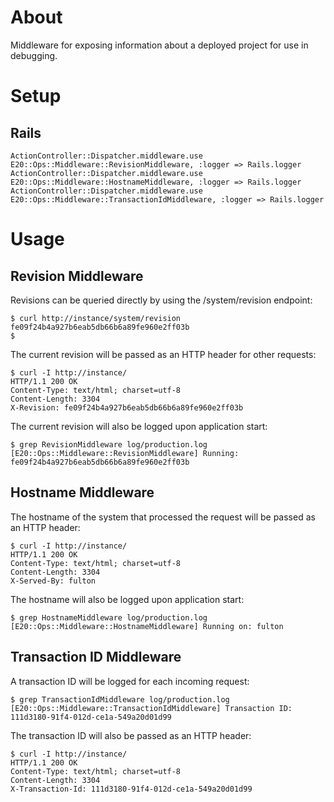 # About

Middleware for exposing information about a deployed project for use in debugging.

# Setup

## Rails

    ActionController::Dispatcher.middleware.use E20::Ops::Middleware::RevisionMiddleware, :logger => Rails.logger
    ActionController::Dispatcher.middleware.use E20::Ops::Middleware::HostnameMiddleware, :logger => Rails.logger
    ActionController::Dispatcher.middleware.use E20::Ops::Middleware::TransactionIdMiddleware, :logger => Rails.logger

# Usage

## Revision Middleware

Revisions can be queried directly by using the /system/revision endpoint:

    $ curl http://instance/system/revision
    fe09f24b4a927b6eab5db66b6a89fe960e2ff03b
    $

The current revision will be passed as an HTTP header for other requests:

    $ curl -I http://instance/
    HTTP/1.1 200 OK
    Content-Type: text/html; charset=utf-8
    Content-Length: 3304
    X-Revision: fe09f24b4a927b6eab5db66b6a89fe960e2ff03b

The current revision will also be logged upon application start:

    $ grep RevisionMiddleware log/production.log
    [E20::Ops::Middleware::RevisionMiddleware] Running: fe09f24b4a927b6eab5db66b6a89fe960e2ff03b

## Hostname Middleware

The hostname of the system that processed the request will be passed as an HTTP header:

    $ curl -I http://instance/
    HTTP/1.1 200 OK
    Content-Type: text/html; charset=utf-8
    Content-Length: 3304
    X-Served-By: fulton
    
The hostname will also be logged upon application start:

    $ grep HostnameMiddleware log/production.log
    [E20::Ops::Middleware::HostnameMiddleware] Running on: fulton

## Transaction ID Middleware

A transaction ID will be logged for each incoming request:

    $ grep TransactionIdMiddleware log/production.log
    [E20::Ops::Middleware::TransactionIdMiddleware] Transaction ID: 111d3180-91f4-012d-ce1a-549a20d01d99

The transaction ID will also be passed as an HTTP header:

    $ curl -I http://instance/
    HTTP/1.1 200 OK
    Content-Type: text/html; charset=utf-8
    Content-Length: 3304
    X-Transaction-Id: 111d3180-91f4-012d-ce1a-549a20d01d99